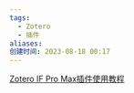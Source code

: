 ```yaml
---
tags:
  - Zotero
  - 插件
aliases: 
创建时间: 2023-08-18 00:17
---
```


[Zotero IF Pro Max插件使用教程](https://www.yuque.com/qnscholar/zotero-if-pro-max)
